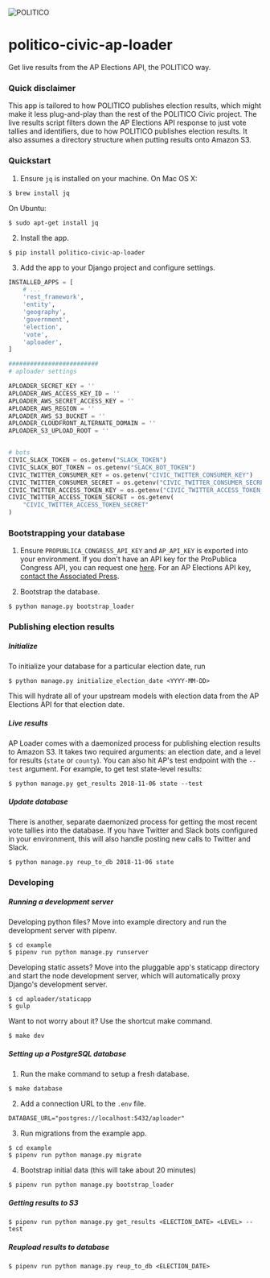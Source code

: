 ![POLITICO](https://rawgithub.com/The-Politico/src/master/images/logo/badge.png)

# politico-civic-ap-loader

Get live results from the AP Elections API, the POLITICO way.

### Quick disclaimer

This app is tailored to how POLITICO publishes election results, which might make it less plug-and-play than the rest of the POLITICO Civic project. The live results script filters down the AP Elections API response to just vote tallies and identifiers, due to how POLITICO publishes election results. It also assumes a directory structure when putting results onto Amazon S3.

### Quickstart

1. Ensure `jq` is installed on your machine. On Mac OS X:

```
$ brew install jq
```

On Ubuntu:

```
$ sudo apt-get install jq
```

2. Install the app.

  ```
  $ pip install politico-civic-ap-loader
  ```

3. Add the app to your Django project and configure settings.

  ```python
  INSTALLED_APPS = [
      # ...
      'rest_framework',
      'entity',
      'geography',
      'government',
      'election',
      'vote',
      'aploader',
  ]

  #########################
  # aploader settings

  APLOADER_SECRET_KEY = ''
  APLOADER_AWS_ACCESS_KEY_ID = ''
  APLOADER_AWS_SECRET_ACCESS_KEY = ''
  APLOADER_AWS_REGION = ''
  APLOADER_AWS_S3_BUCKET = ''
  APLOADER_CLOUDFRONT_ALTERNATE_DOMAIN = ''
  APLOADER_S3_UPLOAD_ROOT = ''


  # bots
  CIVIC_SLACK_TOKEN = os.getenv("SLACK_TOKEN")
  CIVIC_SLACK_BOT_TOKEN = os.getenv("SLACK_BOT_TOKEN")
  CIVIC_TWITTER_CONSUMER_KEY = os.getenv("CIVIC_TWITTER_CONSUMER_KEY")
  CIVIC_TWITTER_CONSUMER_SECRET = os.getenv("CIVIC_TWITTER_CONSUMER_SECRET")
  CIVIC_TWITTER_ACCESS_TOKEN_KEY = os.getenv("CIVIC_TWITTER_ACCESS_TOKEN_KEY")
  CIVIC_TWITTER_ACCESS_TOKEN_SECRET = os.getenv(
      "CIVIC_TWITTER_ACCESS_TOKEN_SECRET"
  )

  ```

### Bootstrapping your database

1. Ensure `PROPUBLICA_CONGRESS_API_KEY` and `AP_API_KEY` is exported into your environment. If you don't have an API key for the ProPublica Congress API, you can request one [here](https://www.propublica.org/datastore/api/propublica-congress-api). For an AP Elections API key, [contact the Associated Press](https://developer.ap.org/ap-elections-api/).

2. Bootstrap the database.

```
$ python manage.py bootstrap_loader
```

### Publishing election results

##### Initialize

To initialize your database for a particular election date, run

```
$ python manage.py initialize_election_date <YYYY-MM-DD>
```

This will hydrate all of your upstream models with election data from the AP Elections API for that election date.

##### Live results

AP Loader comes with a daemonized process for publishing election results to Amazon S3. It takes two required arguments: an election date, and a level for results (`state` or `county`). You can also hit AP's test endpoint with the `--test` argument. For example, to get test state-level results:

```
$ python manage.py get_results 2018-11-06 state --test
```

##### Update database

There is another, separate daemonized process for getting the most recent vote tallies into the database. If you have Twitter and Slack bots configured in your environment, this will also handle posting new calls to Twitter and Slack.

```
$ python manage.py reup_to_db 2018-11-06 state
```


### Developing

##### Running a development server

Developing python files? Move into example directory and run the development server with pipenv.

  ```
  $ cd example
  $ pipenv run python manage.py runserver
  ```

Developing static assets? Move into the pluggable app's staticapp directory and start the node development server, which will automatically proxy Django's development server.

  ```
  $ cd aploader/staticapp
  $ gulp
  ```

Want to not worry about it? Use the shortcut make command.

  ```
  $ make dev
  ```

##### Setting up a PostgreSQL database

1. Run the make command to setup a fresh database.

  ```
  $ make database
  ```

2. Add a connection URL to the `.env` file.

  ```
  DATABASE_URL="postgres://localhost:5432/aploader"
  ```

3. Run migrations from the example app.

  ```
  $ cd example
  $ pipenv run python manage.py migrate
  ```

4. Bootstrap initial data (this will take about 20 minutes)
  
  ```
  $ pipenv run python manage.py bootstrap_loader
  ```

##### Getting results to S3

```
$ pipenv run python manage.py get_results <ELECTION_DATE> <LEVEL> --test
```

##### Reupload results to database

```
$ pipenv run python manage.py reup_to_db <ELECTION_DATE>
```